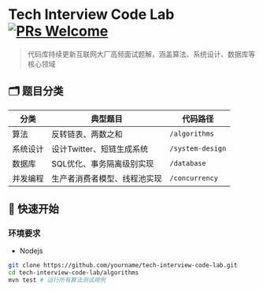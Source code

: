 # Tech Interview Code Lab [![PRs Welcome](https://img.shields.io/badge/PRs-welcome-brightgreen.svg)](https://github.com/yuandabo/tech-interview-code-lab/pulls)

> 代码库持续更新互联网大厂高频面试题解，涵盖算法、系统设计、数据库等核心领域

## 🗂️ 题目分类
| 分类       | 典型题目                                 | 代码路径                |
|------------|----------------------------------------|------------------------|
| 算法       | 反转链表、两数之和                     | `/algorithms`          |
| 系统设计   | 设计Twitter、短链生成系统              | `/system-design`       |
| 数据库     | SQL优化、事务隔离级别实现              | `/database`            |
| 并发编程   | 生产者消费者模型、线程池实现           | `/concurrency`         |

## 🚀 快速开始
### 环境要求
- Nodejs
```bash
git clone https://github.com/yourname/tech-interview-code-lab.git
cd tech-interview-code-lab/algorithms
mvn test # 运行所有算法测试用例
